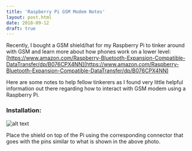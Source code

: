 ```yaml
---
title: 'Raspberry Pi GSM Modem Notes'
layout: post.html
date: 2018-09-12
draft: true
---
```



Recently, I bought a GSM shield/hat for my Raspberry Pi to tinker around with GSM and learn more about how phones work on a lower level: [https://www.amazon.com/Raspberry-Bluetooth-Expansion-Compatible-DataTransfer/dp/B076CPX4NN](https://www.amazon.com/Raspberry-Bluetooth-Expansion-Compatible-DataTransfer/dp/B076CPX4NN)



Here are some notes to help fellow tinkerers as I found very little helpful information out there regarding how to interact with GSM modem using a Raspberry Pi.



### Installation: 


![alt text](https://the-empire.systems/images/raspberry-pi-gsm.jpg "Raspberry Pi GSM module")


Place the shield on top of the Pi using the corresponding connector that goes with the pins similar to what is shown in the above photo.
